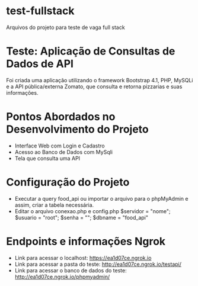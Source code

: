 # test-fullstack
Arquivos do projeto para teste de vaga full stack
# Teste: Aplicação de Consultas de Dados de API 
Foi criada uma aplicação utilizando o framework Bootstrap 4.1, PHP, MySQLi e a API pública/externa Zomato, que consulta e retorna pizzarias e suas informações. 
# Pontos Abordados no Desenvolvimento do Projeto
- Interface Web com Login e Cadastro
- Acesso ao Banco de Dados com MySqli
- Tela que consulta uma API
# Configuração do Projeto
- Executar a query food_api ou importar o arquivo para o phpMyAdmin e assim, criar a tabela necessária.
- Editar o arquivo conexao.php e config.php
$servidor = "nome";
$usuario = "root";
$senha = "";
$dbname = "food_api"
# Endpoints e informações Ngrok
- Link para acessar o localhost: https://ea1d07ce.ngrok.io
- Link para acessar a pasta do teste: http://ea1d07ce.ngrok.io/testapi/
- Link para acessar o banco de dados do teste: http://ea1d07ce.ngrok.io/phpmyadmin/
